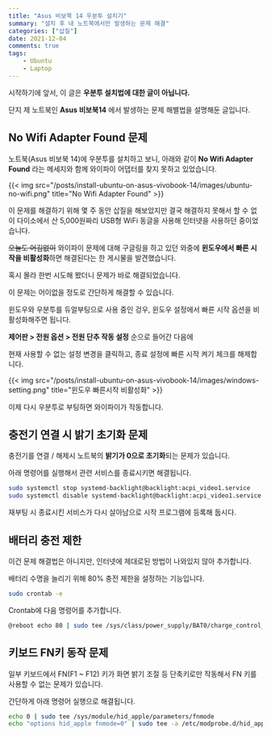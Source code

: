 ```yaml
---
title: "Asus 비보북 14 우분투 설치기"
summary: "설치 후 내 노트북에서만 발생하는 문제 해결"
categories: ["삽질"]
date: 2021-12-04
comments: true
tags:
    - Ubuntu
    - Laptop
---
```


시작하기에 앞서, 이 글은 **우분투 설치법에 대한 글이 아닙니다.**

단지 제 노트북인 **Asus 비보북14** 에서 발생하는 문제 해별법을 설명해둔 글입니다.

## No Wifi Adapter Found 문제

노트북(Asus 비보북 14)에 우분투를 설치하고 보니, 아래와 같이 **No Wifi Adapter Found** 라는 메세지와 함께 와이파이 어댑터를 찾지 못하고 있었습니다.

{{< img src="/posts/install-ubuntu-on-asus-vivobook-14/images/ubuntu-no-wifi.png" title="No Wifi Adapter Found" >}}

이 문제를 해결하기 위해 몇 주 동안 삽질을 해보았지만 결국 해결하지 못해서 할 수 없이 다이소에서 산 5,000원짜리 USB형 WiFi 동글을 사용해 인터넷을 사용하던 중이었습니다.

~~오늘도 어김없이~~ 와이파이 문제에 대해 구글링을 하고 있던 와중에 **윈도우에서 빠른 시작을 비활성화**하면 해결된다는 한 게시물을 발견했습니다.

혹시 몰라 한번 시도해 봤더니 문제가 바로 해결되었습니다.

이 문제는 어이없을 정도로 간단하게 해결할 수 있습니다.

윈도우와 우분투를 듀얼부팅으로 사용 중인 겅우, 윈도우 설정에서 빠른 시작 옵션을 비활성화해주면 됩니다.

**제어판 > 전원 옵션 > 전원 단추 작동 설정** 순으로 들어간 다음에

현재 사용할 수 없는 설정 변경을 클릭하고, 종료 설정에 빠른 시작 켜기 체크를 해제합니다.

{{< img src="/posts/install-ubuntu-on-asus-vivobook-14/images/windows-setting.png" title="윈도우 빠른시작 비활성화" >}}

이제 다시 우분투로 부팅하면 와이파이가 작동합니다.

## 충전기 연결 시 밝기 초기화 문제

충전기를 연결 / 해제시 노트북의 **밝기가 0으로 초기화**되는 문제가 있습니다.

아래 명령어를 실행해서 관련 서비스를 종료시키면 해결됩니다.

```sh
sudo systemctl stop systemd-backlight@backlight:acpi_video1.service
sudo systemctl disable systemd-backlight@backlight:acpi_video1.service
```

재부팅 시 종료시킨 서비스가 다시 살아남으로 시작 프로그램에 등록해 둡시다.

## 배터리 충전 제한

이건 문제 해결법은 아니지만, 인터넷에 제대로된 방법이 나와있지 않아 추가합니다.

배터리 수명을 늘리기 위해 80% 충전 제한을 설정하는 기능입니다.

```sh
sudo crontab -e
```

Crontab에 다음 명령어를 추가합니다.

```sh
@reboot echo 80 | sudo tee /sys/class/power_supply/BAT0/charge_control_end_threshold
```

## 키보드 FN키 동작 문제

일부 키보드에서 FN(F1 ~ F12) 키가 화면 밝기 조절 등 단축키로만 작동해서 FN 키를 사용할 수 없는 문제가 있습니다.

간단하게 아래 명령어 실행으로 해결됩니다.

```sh
echo 0 | sudo tee /sys/module/hid_apple/parameters/fnmode
echo "options hid_apple fnmode=0" | sudo tee -a /etc/modprobe.d/hid_apple.conf
```

